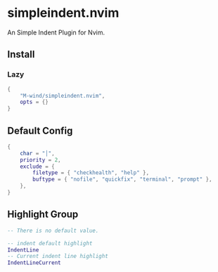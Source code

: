 # simpleindent.nvim

An Simple Indent Plugin for Nvim.

## Install

### Lazy

```lua
{
    "M-wind/simpleindent.nvim",
    opts = {}
}
```

## Default Config

```lua
{
    char = "│",
    priority = 2,
    exclude = {
        filetype = { "checkhealth", "help" },
        buftype = { "nofile", "quickfix", "terminal", "prompt" },
    },
}
```

## Highlight Group

```lua
-- There is no default value.

-- indent default highlight
IndentLine
-- Current indent line highlight
IndentLineCurrent
```
